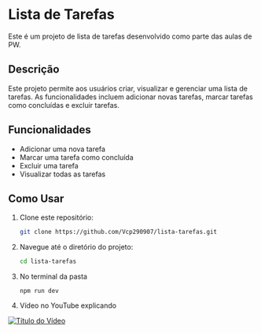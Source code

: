 # Lista de Tarefas

Este é um projeto de lista de tarefas desenvolvido como parte das aulas de PW.

## Descrição

Este projeto permite aos usuários criar, visualizar e gerenciar uma lista de tarefas. As funcionalidades incluem adicionar novas tarefas, marcar tarefas como concluídas e excluir tarefas.

## Funcionalidades

- Adicionar uma nova tarefa
- Marcar uma tarefa como concluída
- Excluir uma tarefa
- Visualizar todas as tarefas

## Como Usar

1. Clone este repositório:
    ```bash
    git clone https://github.com/Vcp290907/lista-tarefas.git
    ```

2. Navegue até o diretório do projeto:
    ```bash
    cd lista-tarefas
    ```

3. No terminal da pasta
   ```
   npm run dev
   ```

4. Vídeo no YouTube explicando

[![Título do Vídeo](https://img.youtube.com/vi/WxSH87EGXGM/maxresdefault.jpg)](https://www.youtube.com/watch?v=WxSH87EGXGM&ab_channel=ViniciusCoan)